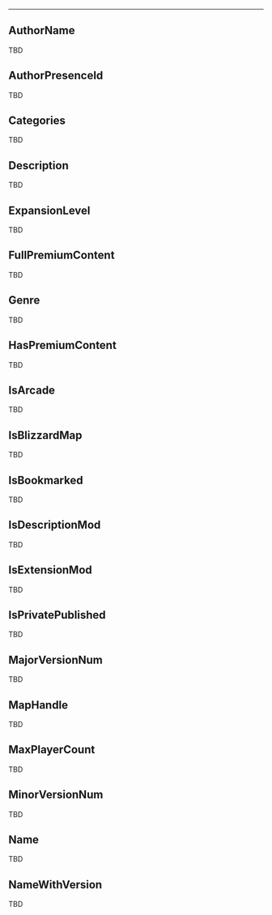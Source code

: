 ___

## AuthorName

TBD

## AuthorPresenceId

TBD

## Categories

TBD

## Description

TBD

## ExpansionLevel

TBD

## FullPremiumContent

TBD

## Genre

TBD

## HasPremiumContent

TBD

## IsArcade

TBD

## IsBlizzardMap

TBD

## IsBookmarked

TBD

## IsDescriptionMod

TBD

## IsExtensionMod

TBD

## IsPrivatePublished

TBD

## MajorVersionNum

TBD

## MapHandle

TBD

## MaxPlayerCount

TBD

## MinorVersionNum

TBD

## Name

TBD

## NameWithVersion

TBD
